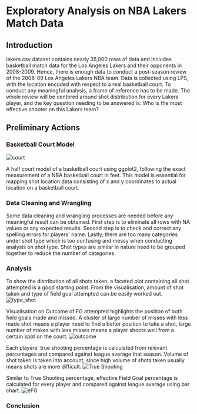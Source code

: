 # Exploratory Analysis on NBA Lakers Match Data

## Introduction
lakers.csv dataset contains nearly 35,000 rows of data and includes basketball match data for the Los Angeles Lakers and their opponents in 2008-2009. Hence, there is enough data to conduct a post-season review of the 2008-09 Los Angeles Lakers NBA team. Data is collected using LPS, with the location encoded with respect to a real basketball court. To conduct any meaningful analysis, a frame of reference has to be made. The whole review will be centered around shot distribution for every Lakers player, and the key question needing to be answered is: Who is the most effective shooter on this Lakers team?

## Preliminary Actions
### Basketball Court Model
![court](https://github.com/user-attachments/assets/a84013ef-a5e9-4379-9842-28f2d9912dd9)

A half court model of a basketball court using ggplot2, following the exact measurement of a NBA basketball court in feet. This model is essential for mapping shot location data consisting of x and y coordinates to actual location on a basketball court. 

### Data Cleaning and Wrangling
Some data cleaning and wrangling processes are needed before any meaningful result can be obtained. First step is to eliminate all rows with NA values or any expected results. Second step is to check and correct any spelling errors for players' name. Lastly, there are too many categories under shot type which is too confusing and messy when conducting analysis on shot type. Shot types are similar in nature need to be grouped together to reduce the number of categories.

### Analysis
To show the distribution of all shots taken, a faceted plot containing all shot attempted is a good starting point. From the visualisation, amount of shot taken and type of field goal attempted can be easily worked out.
![type_shot](https://github.com/user-attachments/assets/bd9f011b-2234-4729-9158-e929ebbc9853)

Visualisation on Outcome of FG attempted highlights the position of both field goals made and missed. A cluster of large number of misses with less made shot means a player need to find a better position to take a shot, large number of makes with less misses means a player shoots well from a certain spot on the court.
![outcome](https://github.com/user-attachments/assets/815764fd-af93-4038-915e-2e23568d4056)

Each players' true shooting percentage is calculated from relevant percentages and compared against league average that season. Volume of shot taken is taken into account, since high volume of shots taken usually means shots are more difficult.
![True Shooting](https://github.com/user-attachments/assets/ac4bb56e-d821-4021-8f2b-da6125faf5b8)

Similar to True Shooting percentage, effective Field Goal percentage is calculated for every player and compared against league average using bar chart.
![eFG](https://github.com/user-attachments/assets/2029e996-c00b-414b-90a6-b17efc98ba27)

### Conclusion
